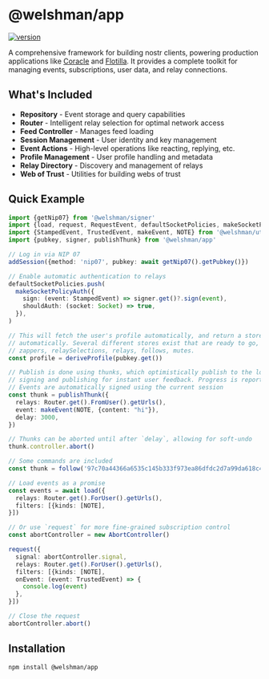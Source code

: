 # @welshman/app

[![version](https://badgen.net/npm/v/@welshman/app)](https://npmjs.com/package/@welshman/app)

A comprehensive framework for building nostr clients, powering production applications like [Coracle](https://coracle.social) and [Flotilla](https://flotilla.social). It provides a complete toolkit for managing events, subscriptions, user data, and relay connections.

## What's Included

- **Repository** - Event storage and query capabilities
- **Router** - Intelligent relay selection for optimal network access
- **Feed Controller** - Manages feed loading
- **Session Management** - User identity and key management
- **Event Actions** - High-level operations like reacting, replying, etc.
- **Profile Management** - User profile handling and metadata
- **Relay Directory** - Discovery and management of relays
- **Web of Trust** - Utilities for building webs of trust

## Quick Example

```typescript
import {getNip07} from '@welshman/signer'
import {load, request, RequestEvent, defaultSocketPolicies, makeSocketPolicyAuth, Socket} from '@welshman/net'
import {StampedEvent, TrustedEvent, makeEvent, NOTE} from '@welshman/util'
import {pubkey, signer, publishThunk} from '@welshman/app'

// Log in via NIP 07
addSession({method: 'nip07', pubkey: await getNip07().getPubkey()})

// Enable automatic authentication to relays
defaultSocketPolicies.push(
  makeSocketPolicyAuth({
    sign: (event: StampedEvent) => signer.get()?.sign(event),
    shouldAuth: (socket: Socket) => true,
  }),
)

// This will fetch the user's profile automatically, and return a store that updates
// automatically. Several different stores exist that are ready to go, including handles,
// zappers, relaySelections, relays, follows, mutes.
const profile = deriveProfile(pubkey.get())

// Publish is done using thunks, which optimistically publish to the local database, deferring
// signing and publishing for instant user feedback. Progress is reported as relays accept/reject the event
// Events are automatically signed using the current session
const thunk = publishThunk({
  relays: Router.get().FromUser().getUrls(),
  event: makeEvent(NOTE, {content: "hi"}),
  delay: 3000,
})

// Thunks can be aborted until after `delay`, allowing for soft-undo
thunk.controller.abort()

// Some commands are included
const thunk = follow('97c70a44366a6535c145b333f973ea86dfdc2d7a99da618c40c64705ad98e322')

// Load events as a promise
const events = await load({
  relays: Router.get().ForUser().getUrls(),
  filters: [{kinds: [NOTE],
}])

// Or use `request` for more fine-grained subscription control
const abortController = new AbortController()

request({
  signal: abortController.signal,
  relays: Router.get().ForUser().getUrls(),
  filters: [{kinds: [NOTE],
  onEvent: (event: TrustedEvent) => {
    console.log(event)
  },
}])

// Close the request
abortController.abort()
```

## Installation

```bash
npm install @welshman/app
```
